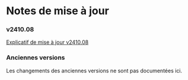 # Notes de mise à jour

### v2410.08
[Explicatif de mise à jour v2410.08](Mise-a-jour-2410.08.md)

### Anciennes versions
Les changements des anciennes versions ne sont pas documentées ici.